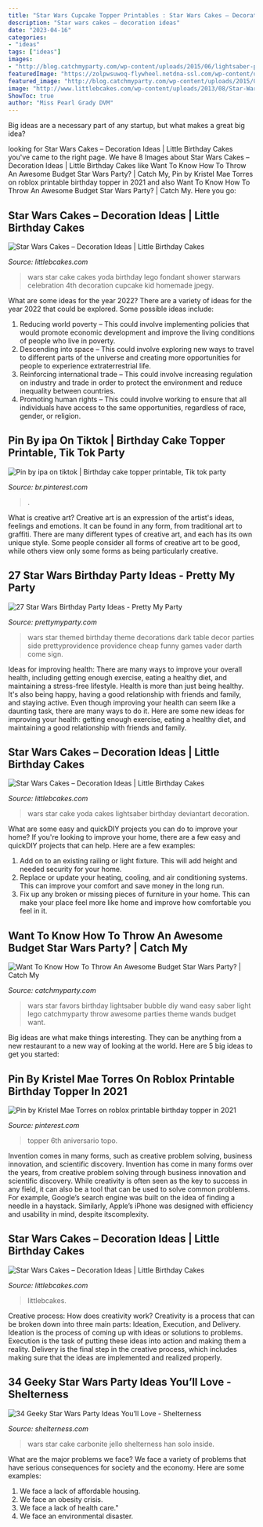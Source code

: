 ```yaml
---
title: "Star Wars Cupcake Topper Printables : Star Wars Cakes – Decoration Ideas"
description: "Star wars cakes – decoration ideas"
date: "2023-04-16"
categories:
- "ideas"
tags: ["ideas"]
images:
- "http://blog.catchmyparty.com/wp-content/uploads/2015/06/lightsaber-party-favors3.jpg"
featuredImage: "https://zolpwsuwoq-flywheel.netdna-ssl.com/wp-content/uploads/2017/07/star-wars-party-ideas.jpg"
featured_image: "http://blog.catchmyparty.com/wp-content/uploads/2015/06/lightsaber-party-favors3.jpg"
image: "http://www.littlebcakes.com/wp-content/uploads/2013/08/Star-Wars-Lightsaber-Cake.jpg"
ShowToc: true
author: "Miss Pearl Grady DVM"
---
```



Big ideas are a necessary part of any startup, but what makes a great big idea? 

	

		
looking for Star Wars Cakes – Decoration Ideas | Little Birthday Cakes you've came to the right page. We have 8 Images about Star Wars Cakes – Decoration Ideas | Little Birthday Cakes like Want To Know How To Throw An Awesome Budget Star Wars Party? | Catch My, Pin by Kristel Mae Torres on roblox printable birthday topper in 2021 and also Want To Know How To Throw An Awesome Budget Star Wars Party? | Catch My. Here you go:
		
    
## Star Wars Cakes – Decoration Ideas | Little Birthday Cakes

<img loading=lazy src="http://www.littlebcakes.com/wp-content/uploads/2013/08/Lego-Star-Wars-Cakes.jpg" onerror="this.onerror=null;this.src='https://tse4.mm.bing.net/th?id=OIP.qhu3nIvSvV0bLZ81YOJ06gHaJ4&amp;pid=15.1';" alt="Star Wars Cakes – Decoration Ideas | Little Birthday Cakes">

_Source: littlebcakes.com_

>wars star cake cakes yoda birthday lego fondant shower starwars celebration 4th decoration cupcake kid homemade jpegy. 

	

What are some ideas for the year 2022?
There are a variety of ideas for the year 2022 that could be explored. Some possible ideas include: 
1. Reducing world poverty – This could involve implementing policies that would promote economic development and improve the living conditions of people who live in poverty. 
2. Descending into space – This could involve exploring new ways to travel to different parts of the universe and creating more opportunities for people to experience extraterrestrial life. 
3. Reinforcing international trade – This could involve increasing regulation on industry and trade in order to protect the environment and reduce inequality between countries. 
4. Promoting human rights – This could involve working to ensure that all individuals have access to the same opportunities, regardless of race, gender, or religion.

    
## Pin By іра On Tiktok | Birthday Cake Topper Printable, Tik Tok Party

<img loading=lazy src="https://i.pinimg.com/736x/18/7c/8b/187c8bd0c1825e3719dae64f4a97cdfe.jpg" onerror="this.onerror=null;this.src='https://tse2.mm.bing.net/th?id=OIP.3VrtsVG_2ii_19b9yZDNfQHaKe&amp;pid=15.1';" alt="Pin by іра on tiktok | Birthday cake topper printable, Tik tok party">

_Source: br.pinterest.com_

>. 

	

What is creative art?
Creative art is an expression of the artist's ideas, feelings and emotions. It can be found in any form, from traditional art to graffiti. There are many different types of creative art, and each has its own unique style. Some people consider all forms of creative art to be good, while others view only some forms as being particularly creative.

    
## 27 Star Wars Birthday Party Ideas - Pretty My Party

<img loading=lazy src="https://zolpwsuwoq-flywheel.netdna-ssl.com/wp-content/uploads/2017/07/star-wars-party-ideas.jpg" onerror="this.onerror=null;this.src='https://tse3.mm.bing.net/th?id=OIP.wRJFIyQLplVcQPhZdj9U6gHaK2&amp;pid=15.1';" alt="27 Star Wars Birthday Party Ideas - Pretty My Party">

_Source: prettymyparty.com_

>wars star themed birthday theme decorations dark table decor parties side prettyprovidence providence cheap funny games vader darth come sign. 

	

Ideas for improving health: There are many ways to improve your overall health, including getting enough exercise, eating a healthy diet, and maintaining a stress-free lifestyle.
Health is more than just being healthy. It's also being happy, having a good relationship with friends and family, and staying active. Even though improving your health can seem like a daunting task, there are many ways to do it. Here are some new ideas for improving your health: getting enough exercise, eating a healthy diet, and maintaining a good relationship with friends and family.

    
## Star Wars Cakes – Decoration Ideas | Little Birthday Cakes

<img loading=lazy src="http://www.littlebcakes.com/wp-content/uploads/2013/08/Star-Wars-Lightsaber-Cake.jpg" onerror="this.onerror=null;this.src='https://tse3.mm.bing.net/th?id=OIP.yTuXVkpqqn3QCI39OC2g3AHaIY&amp;pid=15.1';" alt="Star Wars Cakes – Decoration Ideas | Little Birthday Cakes">

_Source: littlebcakes.com_

>wars star cake yoda cakes lightsaber birthday deviantart decoration. 

	

What are some easy and quickDIY projects you can do to improve your home?
If you're looking to improve your home, there are a few easy and quickDIY projects that can help. Here are a few examples: 
1. Add on to an existing railing or light fixture. This will add height and needed security for your home.
2. Replace or update your heating, cooling, and air conditioning systems. This can improve your comfort and save money in the long run.
3. Fix up any broken or missing pieces of furniture in your home. This can make your place feel more like home and improve how comfortable you feel in it.

    
## Want To Know How To Throw An Awesome Budget Star Wars Party? | Catch My

<img loading=lazy src="http://blog.catchmyparty.com/wp-content/uploads/2015/06/lightsaber-party-favors3.jpg" onerror="this.onerror=null;this.src='https://tse2.mm.bing.net/th?id=OIP.A94T-Fpu0uWXbqvqTcyawgHaLG&amp;pid=15.1';" alt="Want To Know How To Throw An Awesome Budget Star Wars Party? | Catch My">

_Source: catchmyparty.com_

>wars star favors birthday lightsaber bubble diy wand easy saber light lego catchmyparty throw awesome parties theme wands budget want. 

	

Big ideas are what make things interesting. They can be anything from a new restaurant to a new way of looking at the world. Here are 5 big ideas to get you started: 

    
## Pin By Kristel Mae Torres On Roblox Printable Birthday Topper In 2021

<img loading=lazy src="https://i.pinimg.com/originals/60/72/16/607216dcd095e5fb1e1fe4c41656fb6d.jpg" onerror="this.onerror=null;this.src='https://tse4.mm.bing.net/th?id=OIP.rLWKoDy4PFWXiEq21zBUWgHaHa&amp;pid=15.1';" alt="Pin by Kristel Mae Torres on roblox printable birthday topper in 2021">

_Source: pinterest.com_

>topper 6th aniversario topo. 

	

Invention comes in many forms, such as creative problem solving, business innovation, and scientific discovery.
Invention has come in many forms over the years, from creative problem solving through business innovation and scientific discovery. While creativity is often seen as the key to success in any field, it can also be a tool that can be used to solve common problems. For example, Google’s search engine was built on the idea of finding a needle in a haystack. Similarly, Apple’s iPhone was designed with efficiency and usability in mind, despite itscomplexity.

    
## Star Wars Cakes – Decoration Ideas | Little Birthday Cakes

<img loading=lazy src="https://www.littlebcakes.com/wp-content/uploads/2013/08/Star-Wars-Fondant-Cake.jpg" onerror="this.onerror=null;this.src='https://tse4.mm.bing.net/th?id=OIP.1PJa7QnF9fOIdoBqPswYVwHaHa&amp;pid=15.1';" alt="Star Wars Cakes – Decoration Ideas | Little Birthday Cakes">

_Source: littlebcakes.com_

>littlebcakes. 

	

Creative process: How does creativity work?
Creativity is a process that can be broken down into three main parts: Ideation, Execution, and Delivery. Ideation is the process of coming up with ideas or solutions to problems. Execution is the task of putting these ideas into action and making them a reality. Delivery is the final step in the creative process, which includes making sure that the ideas are implemented and realized properly.

    
## 34 Geeky Star Wars Party Ideas You’ll Love - Shelterness

<img loading=lazy src="https://i.shelterness.com/2016/10/21-chic-black-Star-Wars-cake-topped-with-light-sabers.jpg" onerror="this.onerror=null;this.src='https://tse1.mm.bing.net/th?id=OIP.UqtiWn3jB6Wt05h5Mx_QxgHaJ8&amp;pid=15.1';" alt="34 Geeky Star Wars Party Ideas You’ll Love - Shelterness">

_Source: shelterness.com_

>wars star cake carbonite jello shelterness han solo inside. 

	

What are the major problems we face?
We face a variety of problems that have serious consequences for society and the economy. Here are some examples:
1. We face a lack of affordable housing. 
2. We face an obesity crisis. 
3. We face a lack of health care." 
4. We face an environmental disaster.

